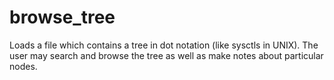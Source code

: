 browse\_tree
============

Loads a file which contains a tree in dot notation (like sysctls in UNIX).
The user may search and browse the tree as well as make notes about particular nodes.
